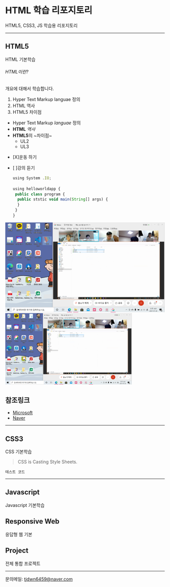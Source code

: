 # HTML 학습 리포지토리
HTML5, CSS3, JS 학습용 리포지토리

--------------------------------


## HTML5
HTML 기본학습

###### HTML이란?
개요에 대해서 학습합니다.
1. Hyper Text Markup languae 정의
2. HTML 역사
3. HTML5 차이점

- Hyper Text Markup *languae* 정의
- __HTML__ _역사_
- **HTML5**의 ~차이점~
   + UL2
   + UL3
   
 + [X]운동 하기
 + [ ]강의 듣기
   
   ```javascript
   using System .IO;
   
   using helloworldapp {
    public class program {
     public ststic void main(String[] args) {
     }
    }
   }
   ```
 
![실행결과](https://github.com/tjdwn6459/StudyHtml/blob/main/lef.images/img_20210126_160926_001.png "절대경로")
<img src="https://github.com/tjdwn6459/StudyHtml/blob/main/lef.images/img_20210126_160926_001.png" width="400" title="절대경로" alt="실행결과"/>
   
   
   참조링크
   --------
  - [Microsoft](http://www.microsoft.com)
  - [Naver](http://www.naver.com)
---------------------------------

## CSS3
CSS 기본학습

> CSS is Casting Style Sheets.

`테스트 코드`

----------------------------------

## Javascript
Javascript 기본학습

## Responsive Web
응답형 웹 기본 

## Project
전체 통합 프로젝트

------------------------------------
문의메일: <tjdwn6459@naver.com>
